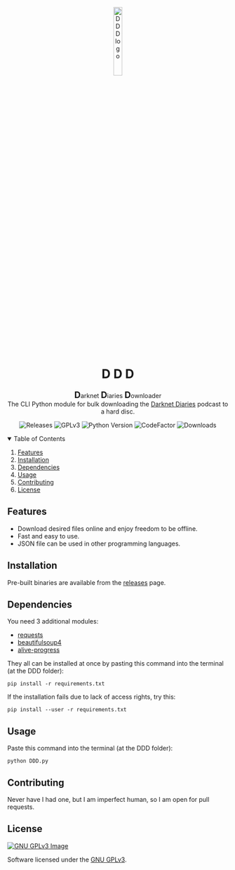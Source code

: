 <p align="center">
  <img width="20%" align="center" src="ddd/logo.ico" alt="DDD logo">
</p>
<h1 align="center">D D D </h1>

<p align="center">
    <strong style="font-size: 20px;">D</strong>arknet
    <strong style="font-size: 20px;">D</strong>iaries
    <strong style="font-size: 20px;">D</strong>ownloader
    <br>
    The CLI Python module for bulk downloading the <a href="https://darknetdiaries.com/" target="_blank">Darknet Diaries</a> podcast to a hard disc.
</p>

<p align="center">
  <a style="text-decoration:none" href="https://github.com/Psyhackological/DDD/releases">
    <img src="https://img.shields.io/github/v/release/Psyhackological/DDD?color=000000&style=flat-square" alt="Releases">
  </a>
  <a style="text-decoration:none" href="https://choosealicense.com/licenses/gpl-3.0/">
      <img src="https://img.shields.io/badge/License-GPL%20v3-FFFFFF.svg" alt="GPLv3">
  </a>
  <a style="text-decoration:none" href="https://www.python.org/downloads/release/python-379/">
    <img src="https://img.shields.io/badge/python-3.7+-blue.svg?color=FF0000&style=flat-square" alt="Python Version">
  </a>
  <a style="text-decoration:none" href="https://www.codefactor.io/repository/github/psyhackological/ddd">
    <img src="https://img.shields.io/codefactor/grade/github/Psyhackological/DDD/main?color=FFFFFF" alt="CodeFactor">
  </a>
  <a style="text-decoration:none" href="https://github.com/Psyhackological/DDD/releases">
    <img src="https://img.shields.io/github/downloads/psyhackological/ddd/total?color=000000&style=flat-square" alt="Downloads">
  </a>
</p>

<details open="open">
  <summary>Table of Contents</summary>
  <ol>
    <li><a href="#features">Features</a></li>
    <li><a href="#installation">Installation</a></li>
    <li><a href="#dependencies">Dependencies</a></li>
    <li><a href="#usage">Usage</a></li>
    <li><a href="#contributing">Contributing</a></li>
    <li><a href="#license">License</a></li>
  </ol>
</details>

##  Features
- Download desired files online and enjoy freedom to be offline.
- Fast and easy to use.
- JSON file can be used in other programming languages.

## Installation
Pre-built binaries are available from the [releases](https://github.com/Psyhackological/DDD/releases/) page.

##  Dependencies
You need 3 additional modules:
- [requests](https://pypi.org/project/requests/)
- [beautifulsoup4](https://pypi.org/project/beautifulsoup4/)
- [alive-progress](https://pypi.org/project/alive-progress/)

They all can be installed at once by pasting this command into the terminal (at the DDD folder):
```terminal
pip install -r requirements.txt
```
If the installation fails due to lack of access rights, try this:
```terminal
pip install --user -r requirements.txt
```

## Usage
Paste this command into the terminal (at the DDD folder):
```terminal
python DDD.py
```

## Contributing
Never have I had one, but I am imperfect human, so I am open for pull requests.

## License
[![GNU GPLv3 Image](https://www.gnu.org/graphics/gplv3-127x51.png)](https://choosealicense.com/licenses/gpl-3.0/)

Software licensed under the [GNU GPLv3](https://choosealicense.com/licenses/gpl-3.0/).